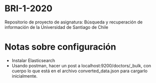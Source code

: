 # BRI-1-2020
Repositorio de proyecto de asignatura: Búsqueda y recuperación de información de la Universidad de Santiago de Chile

# Notas sobre configuración
* Instalar Elasticsearch
* Usando postman, hacer un post a localhost:9200/doctors/_bulk, con cuerpo lo que está en el archivo converted_data.json para cargarlo inicialmente.